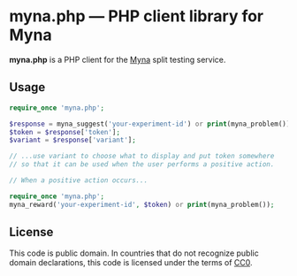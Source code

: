 # myna.php — PHP client library for Myna

**myna.php** is a PHP client for the [Myna](http://mynaweb.com) split testing service.

## Usage

``` php
require_once 'myna.php';

$response = myna_suggest('your-experiment-id') or print(myna_problem());
$token = $response['token'];
$variant = $response['variant'];

// ...use variant to choose what to display and put token somewhere
// so that it can be used when the user performs a positive action.

// When a positive action occurs...

require_once 'myna.php';
myna_reward('your-experiment-id', $token) or print(myna_problem());
```

## License

This code is public domain. In countries that do not recognize public domain declarations, this code is licensed under the terms of [CC0](http://creativecommons.org/publicdomain/zero/1.0/).

